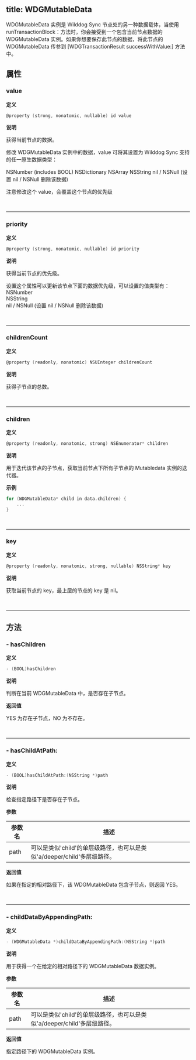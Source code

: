 
title: WDGMutableData
---

WDGMutableData 实例是 Wilddog Sync 节点处的另一种数据载体，当使用 runTransactionBlock：方法时，你会接受到一个包含当前节点数据的 WDGMutableData 实例。如果你想要保存此节点的数据，将此节点的
WDGMutableData 传参到 [WDGTransactionResult successWithValue:] 方法中。

## 属性

### value

**定义**

```objectivec
@property (strong, nonatomic, nullable) id value
```

**说明**

获得当前节点的数据。

修改 WDGMutableData 实例中的数据，value 可将其设置为 Wilddog Sync 支持的任一原生数据类型：

NSNumber (includes BOOL)
NSDictionary
NSArray
NSString
nil / NSNull (设置 nil / NSNull 删除该数据)

注意修改这个 value，会覆盖这个节点的优先级

</br>

------
### priority

**定义**

```objectivec
@property (strong, nonatomic, nullable) id priority
```

**说明**

获得当前节点的优先级。

设置这个属性可以更新该节点下面的数据优先级，可以设置的值类型有：  
NSNumber  
NSString  
nil / NSNull (设置 nil / NSNull 删除该数据)  

</br>

------
### childrenCount

**定义**

```objectivec
@property (readonly, nonatomic) NSUInteger childrenCount
```

**说明**

获得子节点的总数。

</br>

------
### children

**定义**

```objectivec
@property (readonly, nonatomic, strong) NSEnumerator* children
```

**说明**

用于迭代该节点的子节点，获取当前节点下所有子节点的 Mutabledata 实例的迭代器。

**示例**

```objectivec
for (WDGMutableData* child in data.children) {
    ...
}
```

</br>

------
### key

**定义**

```objectivec
@property (readonly, nonatomic, strong, nullable) NSString* key
```

**说明**

获取当前节点的 key，最上层的节点的 key 是 nil。

</br>

------
## 方法

### - hasChildren

**定义**

```objectivec
- (BOOL)hasChildren
```

**说明**

判断在当前 WDGMutableData 中，是否存在子节点。

**返回值**

YES 为存在子节点，NO 为不存在。

</br>

--- 
### - hasChildAtPath:

**定义**

```objectivec
- (BOOL)hasChildAtPath:(NSString *)path
```

**说明**

检查指定路径下是否存在子节点。

**参数**

参数名 | 描述
--- | ---
path | 可以是类似'child'的单层级路径，也可以是类似'a/deeper/child'多层级路径。

**返回值**

如果在指定的相对路径下，该 WDGMutableData 包含子节点，则返回 YES。

</br>

--- 
### - childDataByAppendingPath:

**定义**

```objectivec
- (WDGMutableData *)childDataByAppendingPath:(NSString *)path
```

**说明**

用于获得一个在给定的相对路径下的 WDGMutableData 数据实例。

**参数**

参数名 | 描述
--- | ---
path | 可以是类似'child'的单层级路径，也可以是类似'a/deeper/child'多层级路径。

**返回值**

指定路径下的 WDGMutableData 实例。



